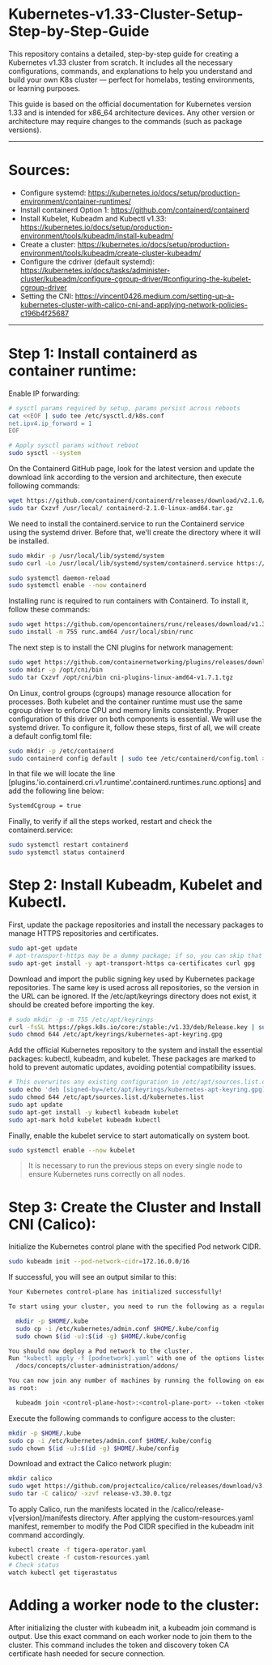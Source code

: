 # Kubernetes-v1.33-Cluster-Setup-Step-by-Step-Guide
This repository contains a detailed, step-by-step guide for creating a Kubernetes v1.33 cluster from scratch. It includes all the necessary configurations, commands, and explanations to help you understand and build your own K8s cluster — perfect for homelabs, testing environments, or learning purposes.

This guide is based on the official documentation for Kubernetes version 1.33 and is intended for x86_64 architecture devices. Any other version or architecture may require changes to the commands (such as package versions).

---
# Sources:
- Configure systemd: https://kubernetes.io/docs/setup/production-environment/container-runtimes/
- Install containerd Option 1: https://github.com/containerd/containerd
- Install Kubelet, Kubeadm and Kubectl v1.33: https://kubernetes.io/docs/setup/production-environment/tools/kubeadm/install-kubeadm/
- Create a cluster: https://kubernetes.io/docs/setup/production-environment/tools/kubeadm/create-cluster-kubeadm/
- Configure the cdriver (default systemd): https://kubernetes.io/docs/tasks/administer-cluster/kubeadm/configure-cgroup-driver/#configuring-the-kubelet-cgroup-driver
- Setting the CNI: https://vincent0426.medium.com/setting-up-a-kubernetes-cluster-with-calico-cni-and-applying-network-policies-c196b4f25687
---

# Step 1: Install containerd as container runtime:
Enable IP forwarding:
```bash
# sysctl params required by setup, params persist across reboots
cat <<EOF | sudo tee /etc/sysctl.d/k8s.conf
net.ipv4.ip_forward = 1
EOF

# Apply sysctl params without reboot
sudo sysctl --system
```
On the Containerd GitHub page, look for the latest version and update the download link according to the version and architecture, then execute following commands:
```bash
wget https://github.com/containerd/containerd/releases/download/v2.1.0/containerd-2.1.0-linux-amd64.tar.gz
sudo tar Cxzvf /usr/local/ containerd-2.1.0-linux-amd64.tar.gz
```  
We need to install the containerd.service to run the Containerd service using the systemd driver. Before that, we'll create the directory where it will be installed.
```bash
sudo mkdir -p /usr/local/lib/systemd/system
sudo curl -Lo /usr/local/lib/systemd/system/containerd.service https://raw.githubusercontent.com/containerd/containerd/main/containerd.service

sudo systemctl daemon-reload
sudo systemctl enable --now containerd
```
Installing runc is required to run containers with Containerd. To install it, follow these commands:
```bash
sudo wget https://github.com/opencontainers/runc/releases/download/v1.3.0/runc.amd64
sudo install -m 755 runc.amd64 /usr/local/sbin/runc
```
The next step is to install the CNI plugins for network management:
```bash
sudo wget https://github.com/containernetworking/plugins/releases/download/v1.7.1/cni-plugins-linux-amd64-v1.7.1.tgz
sudo mkdir -p /opt/cni/bin
sudo tar Cxzvf /opt/cni/bin cni-plugins-linux-amd64-v1.7.1.tgz
```
On Linux, control groups (cgroups) manage resource allocation for processes. Both kubelet and the container runtime must use the same cgroup driver to enforce CPU and memory limits consistently. Proper configuration of this driver on both components is essential.
We will use the systemd driver. To configure it, follow these steps, first of all, we will create a default config.toml file:
```bash
sudo mkdir -p /etc/containerd
sudo containerd config default | sudo tee /etc/containerd/config.toml > /dev/null
```
In that file we will locate the line [plugins.'io.containerd.cri.v1.runtime'.containerd.runtimes.runc.options] and add the following line below:
```bash
SystemdCgroup = true
```
Finally, to verify if all the steps worked, restart and check the containerd.service:
```bash
sudo systemctl restart containerd
sudo systemctl status containerd
```

# Step 2: Install Kubeadm, Kubelet and Kubectl.
First, update the package repositories and install the necessary packages to manage HTTPS repositories and certificates.
```bash
sudo apt-get update
# apt-transport-https may be a dummy package; if so, you can skip that package
sudo apt-get install -y apt-transport-https ca-certificates curl gpg
```
Download and import the public signing key used by Kubernetes package repositories. The same key is used across all repositories, so the version in the URL can be ignored. If the /etc/apt/keyrings directory does not exist, it should be created before importing the key.
```bash
# sudo mkdir -p -m 755 /etc/apt/keyrings
curl -fsSL https://pkgs.k8s.io/core:/stable:/v1.33/deb/Release.key | sudo gpg --dearmor -o /etc/apt/keyrings/kubernetes-apt-keyring.gpg
sudo chmod 644 /etc/apt/keyrings/kubernetes-apt-keyring.gpg
```
Add the official Kubernetes repository to the system and install the essential packages: kubectl, kubeadm, and kubelet. These packages are marked to hold to prevent automatic updates, avoiding potential compatibility issues.
```bash
# This overwrites any existing configuration in /etc/apt/sources.list.d/kubernetes.list
sudo echo 'deb [signed-by=/etc/apt/keyrings/kubernetes-apt-keyring.gpg] https://pkgs.k8s.io/core:/stable:/v1.33/deb/ /' | sudo tee /etc/apt/sources.list.d/kubernetes.list
sudo chmod 644 /etc/apt/sources.list.d/kubernetes.list
sudo apt update
sudo apt-get install -y kubectl kubeadm kubelet
sudo apt-mark hold kubelet kubeadm kubectl
```
Finally, enable the kubelet service to start automatically on system boot.
```bash
sudo systemctl enable --now kubelet
```

> It is necessary to run the previous steps on every single node to ensure Kubernetes runs correctly on all nodes.
>

# Step 3: Create the Cluster and Install CNI (Calico):
Initialize the Kubernetes control plane with the specified Pod network CIDR.
```bash
sudo kubeadm init --pod-network-cidr=172.16.0.0/16
```
If successful, you will see an output similar to this:
```bash
Your Kubernetes control-plane has initialized successfully!

To start using your cluster, you need to run the following as a regular user:

  mkdir -p $HOME/.kube
  sudo cp -i /etc/kubernetes/admin.conf $HOME/.kube/config
  sudo chown $(id -u):$(id -g) $HOME/.kube/config

You should now deploy a Pod network to the cluster.
Run "kubectl apply -f [podnetwork].yaml" with one of the options listed at:
  /docs/concepts/cluster-administration/addons/

You can now join any number of machines by running the following on each node
as root:

  kubeadm join <control-plane-host>:<control-plane-port> --token <token> --discovery-token-ca-cert-hash sha256:<hash>
```
Execute the following commands to configure access to the cluster:
```bash
mkdir -p $HOME/.kube
sudo cp -i /etc/kubernetes/admin.conf $HOME/.kube/config
sudo chown $(id -u):$(id -g) $HOME/.kube/config
```
Download and extract the Calico network plugin:
```bash
mkdir calico
sudo wget https://github.com/projectcalico/calico/releases/download/v3.30.0/release-v3.30.0.tgz
sudo tar -C calico/ -xzvf release-v3.30.0.tgz
```
To apply Calico, run the manifests located in the /calico/release-v[version]/manifests directory. After applying the custom-resources.yaml manifest, remember to modify the Pod CIDR specified in the kubeadm init command accordingly.
```bash
kubectl create -f tigera-operator.yaml
kubectl create -f custom-resources.yaml
# Check status
watch kubectl get tigerastatus
```
# Adding a worker node to the cluster:
After initializing the cluster with kubeadm init, a kubeadm join command is output. Use this exact command on each worker node to join them to the cluster. This command includes the token and discovery token CA certificate hash needed for secure connection.
